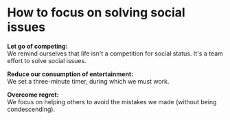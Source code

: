 # How to focus on solving social issues  

**Let go of competing:**   
We remind ourselves that life isn't a competition for social status. It's a team effort to solve social issues.    

**Reduce our consumption of entertainment:**   
We set a three-minute timer, during which we must work.    

**Overcome regret:**   
We focus on helping others to avoid the mistakes we made (without being condescending).   
